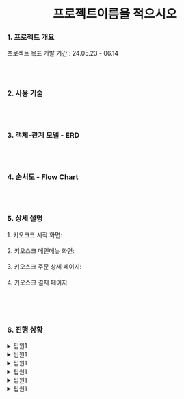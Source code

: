 <div align="center">
    <H1> 프로젝트이름을 적으시오 </H1>
</div>

<div align="left">
    <H3> 1. 프로젝트 개요 </H3>
   
</div>

<div>
  <p>
    프로젝트 목표 개발 기간 : 24.05.23 - 06.14
  </p>
</div>
<br><br>

<div align="left">
    <H3> 2. 사용 기술 </H3>
</div>



<br><br>

<div align="left">
    <H3> 3. 객체-관계 모델 - ERD </H3>
</div>

<br><br>

<div align="left">
    <H3> 4. 순서도 - Flow Chart </H3>
</div>




<br><br>

<div align="left">
    <H3> 5. 상세 설명 </H3>
</div>

<div>
  <p>
    1. 키오크크 시작 화면: </br></br>
    2. 키오스크 메인메뉴 화면: </br></br>
    3. 키오스크 주문 상세 페이지: </br></br>
    4. 키오스크 결제 페이지: </br></br>
  </p>
</div>
<br><br>

<div align="left">
    <H3> 6. 진행 상황 </H3>
<details>
<summary> 팁원1 </summary>
<div markdown="1">

+ 24.05.29 : 주문 리스트 뼈대 부분 완성
+ 24.05.31 : 주문 리스트 & 결제 금액 뼈대 완성

</div>
</details>

<details>
<summary> 팁원1 </summary>
<div markdown="1">

+ 24.05.28 : Footer 레이아웃 완성
+ 24.05.29 : 메인메뉴 레이아웃 거의 완성.
+ 24.05.30 : 리드미 이미지 추가
+ 24.05.31 : json data 추가

</div>
</details>

<details>
<summary> 팁원1 </summary>
<div markdown="1">

+ 24.05.28 레이아웃 뼈대 완성
+ 24.05.29 결제페이지 및 css 부분완성

</div>
</details>

<details>
<summary> 팁원1 </summary>
<div markdown="1">

+ 내용을  적으시오

</div>
</details>

<details>
<summary> 팁원1 </summary>
<div markdown="1">

+ 내용을  적으시오

</div>
</details>

<details>
<summary> 팁원1 </summary>
<div markdown="1">

+ 내용을  적으시오

</div>
</details>
